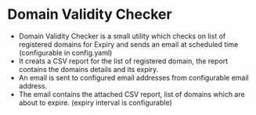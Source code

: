 # Domain Validity Checker

- Domain Validity Checker is a small utility which checks on list of registered domains for Expiry and sends an email at scheduled time (configurable in config.yaml)
- It creats a CSV report for the list of registered domain, the report contains the domains details and its expiry.
- An email is sent to configured email addresses from configurable email address.
- The email contains the attached CSV report, list of domains which are about to expire. (expiry interval is configurable)
